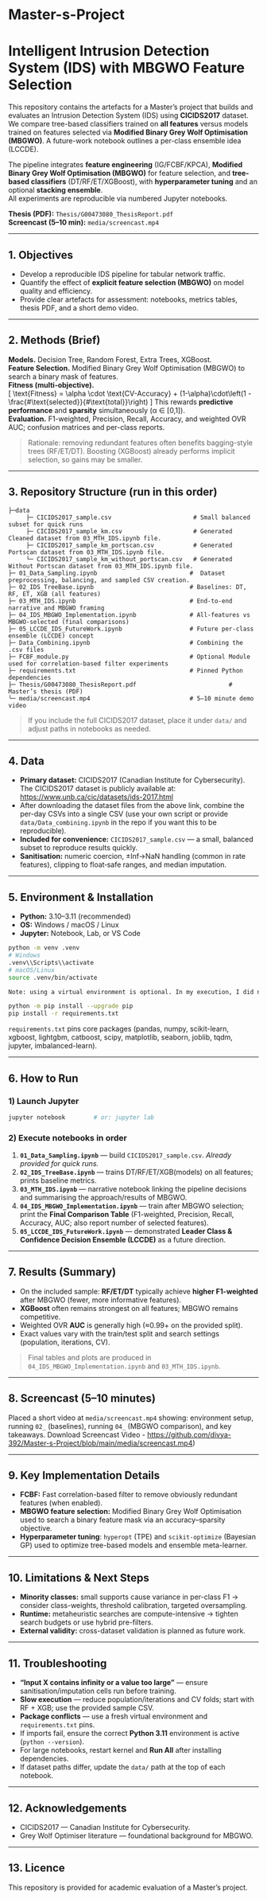 # Master-s-Project
# Intelligent Intrusion Detection System (IDS) with MBGWO Feature Selection

This repository contains the artefacts for a Master’s project that builds and evaluates an Intrusion Detection System (IDS) using **CICIDS2017** dataset. 
We compare tree-based classifiers trained on **all features** versus models trained on features selected via **Modified Binary Grey Wolf Optimisation (MBGWO)**. A future-work notebook outlines a per-class ensemble idea (LCCDE).

The pipeline integrates **feature engineering** (IG/FCBF/KPCA), **Modified Binary Grey Wolf Optimisation (MBGWO)** for feature selection, and **tree-based classifiers** (DT/RF/ET/XGBoost), with **hyperparameter tuning** and an optional **stacking ensemble**.  
All experiments are reproducible via numbered Jupyter notebooks.

**Thesis (PDF):** `Thesis/G00473080_ThesisReport.pdf`  
**Screencast (5–10 min):** `media/screencast.mp4`

---

## 1. Objectives
- Develop a reproducible IDS pipeline for tabular network traffic.  
- Quantify the effect of **explicit feature selection (MBGWO)** on model quality and efficiency.  
- Provide clear artefacts for assessment: notebooks, metrics tables, thesis PDF, and a short demo video.

---

## 2. Methods (Brief)
**Models.** Decision Tree, Random Forest, Extra Trees, XGBoost.  
**Feature Selection.** Modified Binary Grey Wolf Optimisation (MBGWO) to search a binary mask of features.  
**Fitness (multi-objective).**  
\[
\text{Fitness} = \alpha \cdot \text{CV-Accuracy} + (1-\alpha)\cdot\left(1 - \frac{\#\text{selected}}{\#\text{total}}\right)
\]
This rewards **predictive performance** and **sparsity** simultaneously (α ∈ [0,1]).  
**Evaluation.** F1-weighted, Precision, Recall, Accuracy, and weighted OVR AUC; confusion matrices and per-class reports.

> Rationale: removing redundant features often benefits bagging-style trees (RF/ET/DT). Boosting (XGBoost) already performs implicit selection, so gains may be smaller.

---

## 3. Repository Structure (run in this order)
```
├─data
     ├─ CICIDS2017_sample.csv                       # Small balanced subset for quick runs
     ├─ CICIDS2017_sample_km.csv                    # Generated Cleaned dataset from 03_MTH_IDS.ipynb file.
     ├─ CICIDS2017_sample_km_portscan.csv           # Generated Portscan dataset from 03_MTH_IDS.ipynb file.
     └─ CICIDS2017_sample_km_without_portscan.csv   # Generated Without Portscan dataset from 03_MTH_IDS.ipynb file.
├─ 01_Data_Sampling.ipynb                          #  Dataset preprocessing, balancing, and sampled CSV creation.
├─ 02_IDS_TreeBase.ipynb                           # Baselines: DT, RF, ET, XGB (all features)
├─ 03_MTH_IDS.ipynb                                # End-to-end narrative and MBGWO framing
├─ 04_IDS_MBGWO_Implementation.ipynb               # All-features vs MBGWO-selected (final comparisons)
├─ 05_LCCDE_IDS_FutureWork.ipynb                   # Future per-class ensemble (LCCDE) concept
├─ Data_Combining.ipynb                            # Combining the .csv files
├─ FCBF_module.py                                  # Optional Module used for correlation-based filter experiments
├─ requirements.txt                                # Pinned Python dependencies
├─ Thesis/G00473080_ThesisReport.pdf                          # Master’s thesis (PDF)
└─ media/screencast.mp4                            # 5–10 minute demo video
```
> If you include the full CICIDS2017 dataset, place it under `data/` and adjust paths in notebooks as needed.

---

## 4. Data
- **Primary dataset:** CICIDS2017 (Canadian Institute for Cybersecurity). The CICIDS2017 dataset is publicly available at: https://www.unb.ca/cic/datasets/ids-2017.html
- After downloading the dataset files from the above link, combine the per-day CSVs into a single CSV (use your own script or provide `data/Data_combining.ipynb` in the repo if you want this to be reproducible).  
- **Included for convenience:** `CICIDS2017_sample.csv` — a small, balanced subset to reproduce results quickly.  
- **Sanitisation:** numeric coercion, ±Inf→NaN handling (common in rate features), clipping to float‑safe ranges, and median imputation.

---

## 5. Environment & Installation
- **Python:** 3.10–3.11 (recommended)  
- **OS:** Windows / macOS / Linux  
- **Jupyter:** Notebook, Lab, or VS Code

```bash
python -m venv .venv
# Windows
.venv\\Scripts\\activate
# macOS/Linux
source .venv/bin/activate

Note: using a virtual environment is optional. In my execution, I did not use a virtual environment and used Python 3.11.

python -m pip install --upgrade pip
pip install -r requirements.txt
```

`requirements.txt` pins core packages (pandas, numpy, scikit-learn, xgboost, lightgbm, catboost, scipy, matplotlib, seaborn, joblib, tqdm, jupyter, imbalanced-learn).

---

## 6. How to Run

### 1) Launch Jupyter
```bash
jupyter notebook        # or: jupyter lab
```
### 2) Execute notebooks in order
1. **`01_Data_Sampling.ipynb`** — build `CICIDS2017_sample.csv`. *Already provided for quick runs.*  
2. **`02_IDS_TreeBase.ipynb`** — trains DT/RF/ET/XGB(models) on all features; prints baseline metrics.  
3. **`03_MTH_IDS.ipynb`** — narrative notebook linking the pipeline decisions and summarising the approach/results of MBGWO.
4. **`04_IDS_MBGWO_Implementation.ipynb`** — train after MBGWO selection; print the **Final Comparison Table** (F1-weighted, Precision, Recall, Accuracy, AUC; also report number of selected features).  
5. **`05_LCCDE_IDS_FutureWork.ipynb`** — demonstrated **Leader Class & Confidence Decision Ensemble (LCCDE)** as a future direction.  

---

## 7. Results (Summary)
- On the included sample: **RF/ET/DT** typically achieve **higher F1-weighted** after MBGWO (fewer, more informative features).  
- **XGBoost** often remains strongest on all features; MBGWO remains competitive.  
- Weighted OVR **AUC** is generally high (≈0.99+ on the provided split).  
- Exact values vary with the train/test split and search settings (population, iterations, CV).

> Final tables and plots are produced in `04_IDS_MBGWO_Implementation.ipynb` and `03_MTH_IDS.ipynb`.

---

## 8. Screencast (5–10 minutes)
Placed a short video at `media/screencast.mp4` showing: environment setup, running `02_` (baselines), running `04_` (MBGWO comparison), and key takeaways.
Download Screencast Video - https://github.com/divya-392/Master-s-Project/blob/main/media/screencast.mp4)

---

## 9. Key Implementation Details
- **FCBF:** Fast correlation-based filter to remove obviously redundant features (when enabled).
- **MBGWO feature selection:** Modified Binary Grey Wolf Optimisation used to search a binary feature mask via an accuracy–sparsity objective.
- **Hyperparameter tuning**: `hyperopt` (TPE) and `scikit-optimize` (Bayesian GP) used to optimize tree-based models and ensemble meta-learner.
---

## 10. Limitations & Next Steps
- **Minority classes:** small supports cause variance in per-class F1 → consider class-weights, threshold calibration, targeted oversampling.  
- **Runtime:** metaheuristic searches are compute-intensive → tighten search budgets or use hybrid pre-filters.  
- **External validity:** cross-dataset validation is planned as future work.

---

## 11. Troubleshooting
- **“Input X contains infinity or a value too large”** — ensure sanitisation/imputation cells run before training.  
- **Slow execution** — reduce population/iterations and CV folds; start with RF + XGB; use the provided sample CSV.  
- **Package conflicts** — use a fresh virtual environment and `requirements.txt` pins.
- If imports fail, ensure the correct **Python 3.11** environment is active (`python --version`).  
- For large notebooks, restart kernel and **Run All** after installing dependencies.  
- If dataset paths differ, update the `data/` path at the top of each notebook.

---

## 12. Acknowledgements
- CICIDS2017 — Canadian Institute for Cybersecurity.  
- Grey Wolf Optimiser literature — foundational background for MBGWO.

---

## 13. Licence
This repository is provided for academic evaluation of a Master’s project.
